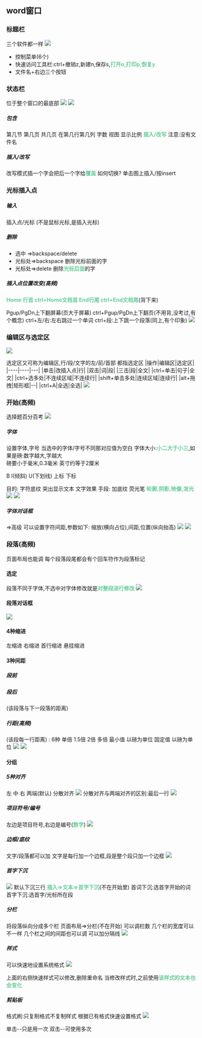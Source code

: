 ## word窗口
### 标题栏
三个软件都一样
![](img/Pasted%20image%2020221128200435.png)
* 控制菜单(6个)
* 快速访问工具栏:ctrl+撤销z,新建n,保存s,<font color=#66CC99 style=" font-weight:bold;">打开o,打印p,恢复y</font>
* 文件名+右边三个按钮


### 状态栏
位于整个窗口的最底部
![](img/Pasted%20image%2020221128200811.png)
![](img/Pasted%20image%2020221128200834.png)

##### 包含
第几节  第几页  共几页  在第几行第几列  字数  视图  显示比例 <font color=#66CC99 style=" font-weight:bold;">插入/改写</font>
注意:没有文件名
##### 插入/改写 
改写模式插一个字会把后一个字给<font color=#66CC99 style=" font-weight:bold;">覆盖</font>
如何切换?
单击图上插入/按insert
### 光标插入点
##### 输入
插入点/光标   (不是鼠标光标,是插入光标)
##### 删除
* 选中    =>backspace/delete
* 光标处=>backspace  删除光标前面的字
* 光标处=>delete           删除<font color=#66CC99 style=" font-weight:bold;">光标后面</font>的字

##### 插入点位置改变(高频)
<font color=#66CC99 style=" font-weight:bold;">Home 行首  ctrl+Home文档首  End行尾  ctrl+End文档尾</font>(背下来)

Pgup/PgDn上下翻屏幕(页大于屏幕)   ctrl+Pgup/PgDn上下翻页(不用背,没考过,有个概念)
ctrl+左/右:左右跳过一个单词      ctrl+段:上下跳一个段落(同上,有个印象)
![](img/Pasted%20image%2020221129023135.png)
### 编辑区与选定区
![](img/Pasted%20image%2020221128204606.png)

选定区又可称为编辑区,行/段/文字的左/前/首部  都指选定区
|操作|编辑区|选定区|
|----|----|---|
|单击|改插入点|行|
|双击|词|段|
|三击|段|全文|
|ctrl+单击|句子|全文|
|ctrl+选多处|不连续区域|不连续行|
|shift+单击多处|连续区域|连续行|
|alt+拖拽|矩形框|--|
|ctrl+A|全选|全选|
![](img/Pasted%20image%2020221129023108.png)

### 开始(高频)
选择题百分百考
![](img/Pasted%20image%2020221129025509.png)
##### 字体
设置字体,字号   当选中的字体/字号不同那对应值为空白
字体大小:<font color=#66CC99 style=" font-weight:bold;">小二大于小三</font>,如果是磅:数字越大,字越大    
磅要小于毫米,0.3毫米     英寸约等于2厘米

B  I(倾斜) U(下划线)  上标 下标

目的:   字符底纹     突出显示文本           文字效果
手段:     加底纹           荧光笔          <font color=#66CC99 style=" font-weight:bold;">轮廓,阴影,映像,发光</font>
![](img/Pasted%20image%2020221129030017.png)
![](img/Pasted%20image%2020221129030049.png)

##### 字体对话框
=>高级
可以设置字符间距,参数如下:
缩放(横向占位),间距,位置(纵向抬高)
![](img/Pasted%20image%2020221130194538.png)
![](img/Pasted%20image%2020221130194509.png)

### 段落(高频)
页面布局也能调
每个段落段尾都会有个回车符作为段落标记
#### 选定
段落不同于字体,不选中对字体修改就是<font color=#66CC99 style=" font-weight:bold;">对整段进行修改</font>
![](img/Pasted%20image%2020221130202054.png)

#### 段落对话框
![](img/Pasted%20image%2020221130195046.png)
#### 4种缩进
左缩进  右缩进 首行缩进  悬挂缩进
#### 3种间距
##### 段前 
##### 段后
(该段落与下一段落的距离)  
##### 行距(高频)
(该段每一行距离)  : 6种
单倍  1.5倍  2倍   多倍
最小值  以磅为单位
固定值  以磅为单位
![](img/Pasted%20image%2020221130201947.png)
![](img/Pasted%20image%2020221130202009.png)
#### 分组
##### 5种对齐 
左  中  右  两端(默认)  分散对齐
![](img/Pasted%20image%2020221130201341.png)
分散对齐与两端对齐的区别:最后一行
![](img/Pasted%20image%2020221130201618.png)

##### 项目符号/编号
左边是项目符号,右边是编号(<font color=#66CC99 style=" font-weight:bold;">数字</font>)
![](img/Pasted%20image%2020221130202427.png)

##### 边框/底纹
文字/段落都可以加
文字是每行加一个边框,段是整个段只加一个边框
![](img/Pasted%20image%2020221130202703.png)

##### 首字下沉
![](img/Pasted%20image%2020221130204749.png)
默认下沉三行
<font color=#66CC99 style=" font-weight:bold;">插入=>文本=>首字下沉</font>(不在开始里)
首词下沉:选首字开始的词
首字下沉:选首字/光标所在段

##### 分栏
将段落纵向分成多个栏
页面布局=>分栏(不在开始)
可以调栏数   几个栏的宽度可以不一样   几个栏之间的间距也可以调   可以加分隔线
![](img/Pasted%20image%2020221130205036.png)
##### 样式
可以快速地设置系统格式
![](img/Pasted%20image%2020221130205649.png)

上面的右侧快速样式可以修改,删除重命名
当修改样式时,之前使用<font color=#66CC99 style=" font-weight:bold;">该样式的文本也会变化</font>
##### 剪贴板
格式刷:只复制格式不复制样式
根据已有格式快速设置格式
![](img/Pasted%20image%2020221130205858.png)

单击--只是用一次
双击--可使用多次
